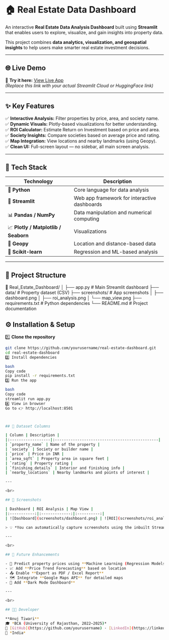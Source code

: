 # 🏠 Real Estate Data Dashboard  

An interactive **Real Estate Data Analysis Dashboard** built using **Streamlit** that enables users to explore, visualize, and gain insights into property data.  

This project combines **data analytics, visualization, and geospatial insights** to help users make smarter real estate investment decisions.  

---

## 🌐 Live Demo  
🚀 **Try it here:** [View Live App](https://your-streamlit-app-link)  
*(Replace this link with your actual Streamlit Cloud or HuggingFace link)*  

---

## ✨ Key Features  

✅ **Interactive Analysis:** Filter properties by price, area, and society name.  
✅ **Dynamic Visuals:** Plotly-based visualizations for better understanding.  
✅ **ROI Calculator:** Estimate Return on Investment based on price and area.  
✅ **Society Insights:** Compare societies based on average price and rating.  
✅ **Map Integration:** View locations and nearby landmarks (using Geopy).  
✅ **Clean UI:** Full-screen layout — no sidebar, all main screen analysis.  

---

## 🧠 Tech Stack  

| Technology | Description |
|-------------|-------------|
| 🐍 **Python** | Core language for data analysis |
| 🎈 **Streamlit** | Web app framework for interactive dashboards |
| 📊 **Pandas / NumPy** | Data manipulation and numerical computing |
| 📈 **Plotly / Matplotlib / Seaborn** | Visualizations |
| 📍 **Geopy** | Location and distance-based data |
| 🧮 **Scikit-learn** | Regression and ML-based analysis |

---

## 📂 Project Structure  

📁 Real_Estate_Dashboard/
│
├── app.py # Main Streamlit dashboard
├── data/ # Property dataset (CSV)
├── screenshots/ # App screenshots
│ ├── dashboard.png
│ ├── roi_analysis.png
│ └── map_view.png
├── requirements.txt # Python dependencies
└── README.md # Project documentation




## ⚙️ Installation & Setup  

1️⃣ **Clone the repository**  
```bash
git clone https://github.com/yourusername/real-estate-dashboard.git
cd real-estate-dashboard
2️⃣ Install dependencies

bash
Copy code
pip install -r requirements.txt
3️⃣ Run the app

bash
Copy code
streamlit run app.py
4️⃣ View in browser
Go to 👉 http://localhost:8501



## 🧾 Dataset Columns  

| Column | Description |
|:------------------|:----------------------------------------------|
| `property_name` | Name of the property |
| `society` | Society or builder name |
| `price` | Price in INR |
| `area_sqft` | Property area in square feet |
| `rating` | Property rating |
| `finishing_details` | Interior and finishing info |
| `nearby_locations` | Nearby landmarks and points of interest |

---

<br>

## 📸 Screenshots  

| Dashboard | ROI Analysis | Map View |
|:-----------:|:-------------:|:----------:|
| ![Dashboard](screenshots/dashboard.png) | ![ROI](screenshots/roi_analysis.png) | ![Map](screenshots/map_view.png) |

> 💡 *You can automatically capture screenshots using the inbuilt Streamlit screenshot button — see `app.py`.*

---

<br>

## 🧭 Future Enhancements  

- 🚧 Predict property prices using **Machine Learning (Regression Models)**  
- 📈 Add **Price Trend Forecasting** based on location  
- 📤 Enable **Export as PDF / Excel Report**  
- 🗺️ Integrate **Google Maps API** for detailed maps  
- 🌙 Add **Dark Mode Dashboard**

---

<br>

## 👨‍💻 Developer  

**Anuj Tiwari**  
🎓 *BCA (University of Rajasthan, 2022–2025)*  
💼 [GitHub](https://github.com/yourusername) · [LinkedIn](https://linkedin.com/in/yourprofile)  
📍 *India*
